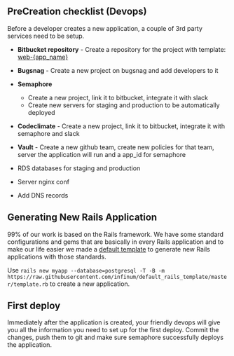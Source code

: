 ## PreCreation checklist (Devops)

Before a developer creates a new application, a couple of 3rd party services need to be setup.

* **Bitbucket repository** - Create a repository for the project with template: [web-{app_name}](https://github.com/infinum/internal-guides/blob/master/How%20to%20name%20your%20repository.md)
* **Bugsnag** - Create a new project on bugsnag and add developers to it
* **Semaphore**
  - Create a new project, link it to bitbucket, integrate it with slack
  - Create new servers for staging and production to be automatically deployed
* **Codeclimate** - Create a new project, link it to bitbucket, integrate it with semaphore and slack
* **Vault** - Create a new github team, create new policies for that team, server the application will run and a app_id for semaphore

* RDS databases for staging and production
* Server nginx conf
* Add DNS records

## Generating New Rails Application

99% of our work is based on the Rails framework. We have some standard configurations and gems that are basically in every Rails application and to make our life easier we made a [default template](https://github.com/infinum/default_rails_template/) to generate new Rails applications with those standards.

Use `rails new myapp --database=postgresql -T -B -m https://raw.githubusercontent.com/infinum/default_rails_template/master/template.rb` to create a new application.

## First deploy

Immediately after the application is created, your friendly devops will give you all the information you need to set up for the first deploy.
Commit the changes, push them to git and make sure semaphore successfully deploys the application.
